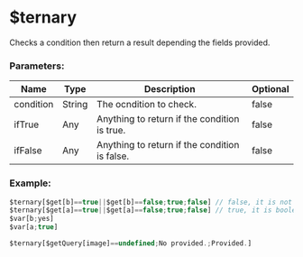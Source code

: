 # $ternary
Checks a condition then return a result depending the fields provided.

### Parameters:
| Name        | Type        | Description                                   | Optional |
| ----------- | ----------- | --------------------------------------------- | -------- |
| condition   | String      | The ocndition to check.                       | false    |
| ifTrue      | Any         | Anything to return if the condition is true.  | false    |
| ifFalse     | Any         | Anything to return if the condition is false. | false    |

### Example:
```js
$ternary[$get[b]==true||$get[b]==false;true;false] // false, it is not boolean!
$ternary[$get[a]==true||$get[a]==false;true;false] // true, it is boolean!
$var[b;yes]
$var[a;true]

$ternary[$getQuery[image]==undefined;No provided.;Provided.]
```
